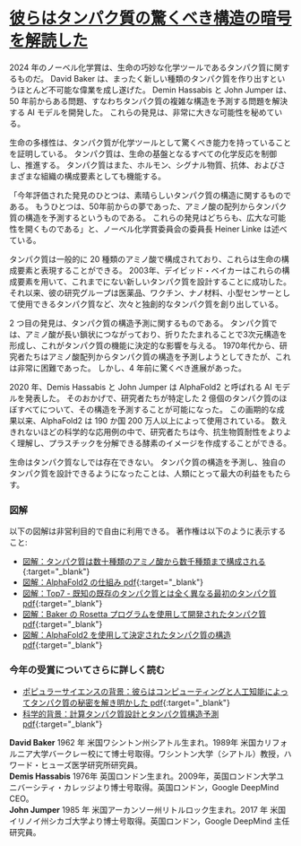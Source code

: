 
# [彼らはタンパク質の驚くべき構造の暗号を解読した](https://www.nobelprize.org/prizes/chemistry/2024/press-release/)<!-- # They cracked the code for proteins’ amazing structures-->

2024 年のノーベル化学賞は、生命の巧妙な化学ツールであるタンパク質に関するものだ。
David Baker は、まったく新しい種類のタンパク質を作り出すというほとんど不可能な偉業を成し遂げた。
Demin Hassabis と John Jumper は、50 年前からある問題、すなわちタンパク質の複雑な構造を予測する問題を解決する AI モデルを開発した。
これらの発見は、非常に大きな可能性を秘めている。
<!--The Nobel Prize in Chemistry 2024 is about pro­teins, life’s ingenious chemical tools. 
David Baker has succeeded with the almost impossible feat of building entirely new kinds of proteins. 
Demis Hassabis and John Jumper have developed an AI model to solve a 50-year-old problem: predicting proteins’ complex structures. 
These discoveries hold enormous potential. -->

生命の多様性は、タンパク質が化学ツールとして驚くべき能力を持っていることを証明している。
タンパク質は、生命の基盤となるすべての化学反応を制御し、推進する。
タンパク質はまた、ホルモン、シグナル物質、抗体、およびさまざまな組織の構成要素としても機能する。
<!-- The diversity of life testifies to proteins’ amazing capacity as chemical tools. 
They control and drive all the chemi­cal reactions that together are the basis of life. 
Proteins also function as hormones, signal substances, antibodies and the building blocks of different tissues. -->

「今年評価された発見のひとつは、素晴らしいタンパク質の構造に関するものである。
もうひとつは、50年前からの夢であった、アミノ酸の配列からタンパク質の構造を予測するというものである。
これらの発見はどちらも、広大な可能性を開くものである」と、ノーベル化学賞委員会の委員長 Heiner Linke は述べている。
<!-- “One of the discoveries being recognised this year concerns the construction of spectacular proteins. 
The other is about fulfilling a 50-year-old dream: predicting protein structures from their amino acid sequences. 
Both of these discoveries open up vast possibilities,” says Heiner Linke, Chair of the Nobel Committee for Chemistry. -->

タンパク質は一般的に 20 種類のアミノ酸で構成されており、これらは生命の構成要素と表現することができる。
2003年、デイビッド・ベイカーはこれらの構成要素を用いて、これまでにない新しいタンパク質を設計することに成功した。
それ以来、彼の研究グループは医薬品、ワクチン、ナノ材料、小型センサーとして使用できるタンパク質など、次々と独創的なタンパク質を創り出している。
<!-- Proteins generally consist of 20 different amino acids, which can be described as life’s building blocks. 
In 2003, David Baker succeeded in using these blocks to design a new protein that was unlike any other protein. 
Since then, his research group has produced one imaginative protein creation after another, including proteins that can be used as pharmaceuticals, vaccines, nanomaterials and tiny sensors. -->

2 つ目の発見は、タンパク質の構造予測に関するものである。
タンパク質では、アミノ酸が長い鎖状につながっており、折りたたまれることで3次元構造を形成し、これがタンパク質の機能に決定的な影響を与える。
1970年代から、研究者たちはアミノ酸配列からタンパク質の構造を予測しようとしてきたが、これは非常に困難であった。
しかし、4 年前に驚くべき進展があった。
<!-- The second discovery concerns the prediction of protein structures. 
In proteins, amino acids are linked together in long strings that fold up to make a three-dimensional structure, which is decisive for the protein’s function. 
Since the 1970s, researchers had tried to predict protein structures from amino acid sequences, but this was notoriously difficult. 
However, four years ago, there was a stunning breakthrough. -->

2020 年、Demis Hassabis  と John Jumper  は AlphaFold2 と呼ばれる AI モデルを発表した。
そのおかげで、研究者たちが特定した 2 億個のタンパク質のほぼすべてについて、その構造を予測することが可能になった。
この画期的な成果以来、AlphaFold2 は 190 か国 200 万人以上によって使用されている。
数えきれないほどの科学的な応用例の中で、研究者たちは今、抗生物質耐性をよりよく理解し、プラスチックを分解できる酵素のイメージを作成することができる。
<!-- In 2020, Demis Hassabis and John Jumper presented an AI model called AlphaFold2. 
With its help, they have been able to predict the structure of virtually all the 200 million proteins that researchers have identified. 
Since their breakthrough, AlphaFold2 has been used by more than two million people from 190 countries. 
Among a myriad of scientific applications, researchers can now better understand antibiotic resistance and create images of enzymes that can decompose plastic. -->

生命はタンパク質なしでは存在できない。
タンパク質の構造を予測し、独自のタンパク質を設計できるようになったことは、人類にとって最大の利益をもたらす。
<!-- Life could not exist without proteins. 
That we can now predict protein structures and design our own proteins confers the greatest benefit to humankind. -->

### 図解<!-- ### Illustrations-->

以下の図解は非営利目的で自由に利用できる。
著作権は以下のように表示すること:
<!-- The illustrations are free to use for non-commercial purposes. Attribute copyright as below: -->

* [図解：タンパク質は数十種類のアミノ酸から数千種類まで構成される](https://www.nobelprize.org/uploads/2024/11/fig1_ke_en_24-5.pdf){:target="_blank"}
* [図解：AlphaFold2 の仕組み pdf](https://www.nobelprize.org/uploads/2024/11/fig2_ke_en_24-5.pdf){:target="_blank"}
* [図解：Top7 - 既知の既存のタンパク質とは全く異なる最初のタンパク質 pdf](https://www.nobelprize.org/uploads/2024/10/fig3_ke_24.pdf){:target="_blank"}
* [図解：Baker の Rosetta プログラムを使用して開発されたタンパク質 pdf](https://www.nobelprize.org/uploads/2024/10/fig4_ke_en_24_2.pdf){:target="_blank"}
* [図解：AlphaFold2 を使用して決定されたタンパク質の構造 pdf](https://www.nobelprize.org/uploads/2024/10/fig5_ke_en_24.pdf){:target="_blank"}

<!--* [Illustration: A protein can consist of everything from tens of amino acids to several thousand (pdf)](https://www.nobelprize.org/uploads/2024/11/fig1_ke_en_24-5.pdf)
* [Illustration: How does AlphaFold2 work? (pdf)](https://www.nobelprize.org/uploads/2024/11/fig2_ke_en_24-5.pdf)
* [Illustration: Top7 – the first protein that was entirely different to all known existing proteins (pdf)](https://www.nobelprize.org/uploads/2024/10/fig3_ke_24.pdf)
* [Illustration: Proteins developed using Baker’s program Rosetta (pdf)](https://www.nobelprize.org/uploads/2024/10/fig4_ke_en_24_2.pdf)
* [Illustration: Protein structures determined using AlphaFold2 (pdf)](https://www.nobelprize.org/uploads/2024/10/fig5_ke_en_24.pdf) -->

### 今年の受賞についてさらに詳しく読む<!-- ### Read more about this year’s prize-->

* [ポピュラーサイエンスの背景：彼らはコンピューティングと人工知能によってタンパク質の秘密を解き明かした pdf](https://www.nobelprize.org/uploads/2024/11/popular-chemistryprize2024.pdf){:target="_blank"}
* [科学的背景：計算タンパク質設計とタンパク質構造予測 pdf](https://www.nobelprize.org/uploads/2024/10/advanced-chemistryprize2024.pdf){:target="_blank"}

<!-- * [Popular science background: They have revealed proteins’ secrets through computing and artificial intelligence (pdf)](https://www.nobelprize.org/uploads/2024/11/popular-chemistryprize2024.pdf)
* [Scientific background: Computational protein design and protein structure prediction (pdf)](https://www.nobelprize.org/uploads/2024/10/advanced-chemistryprize2024.pdf) -->

**David Baker** 1962 年 米国ワシントン州シアトル生まれ。1989年 米国カリフォルニア大学バークレー校にて博士号取得。ワシントン大学（シアトル）教授，ハワード・ヒューズ医学研究所研究員。<br/>
**Demis Hassabis** 1976年 英国ロンドン生まれ。2009年，英国ロンドン大学ユニバーシティ・カレッジより博士号取得。英国ロンドン，Google DeepMind  CEO。<br/>
**John Jumper** 1985 年 米国アーカンソー州リトルロック生まれ。2017 年 米国イリノイ州シカゴ大学より博士号取得。英国ロンドン，Google DeepMind 主任研究員。

<!-- **David Baker**, born 1962 in Seattle, WA, USA. PhD 1989 from University of California, Berkeley, CA, USA. Professor at University of Washington, Seattle, WA, USA and Investigator, Howard Hughes Medical Institute, USA.<br/>
**Demis Hassabis**, born 1976 in London, UK. PhD 2009 from University College London, UK. CEO of Google DeepMind, London, UK.<br/>
**John Jumper**, born 1985 in Little Rock, AR, USA. PhD 2017 from Uni­versity of Chicago, IL, USA. Senior Research Scientist at Google DeepMind, London, UK. -->

